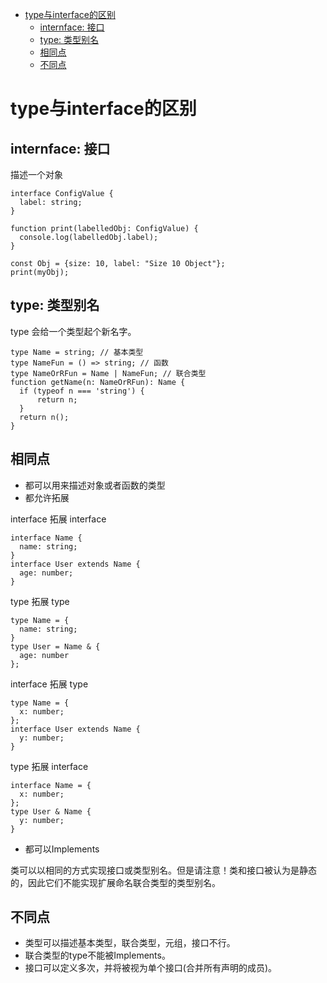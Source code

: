 - [type与interface的区别](#type与interface的区别)
  - [internface: 接口](#internface-接口)
  - [type: 类型别名](#type-类型别名)
  - [相同点](#相同点)
  - [不同点](#不同点)


# type与interface的区别
## internface: 接口
描述一个对象
```
interface ConfigValue {
  label: string;
}

function print(labelledObj: ConfigValue) {  
  console.log(labelledObj.label);
}

const Obj = {size: 10, label: "Size 10 Object"};
print(myObj);
```
## type: 类型别名
type 会给一个类型起个新名字。
```
type Name = string; // 基本类型
type NameFun = () => string; // 函数
type NameOrRFun = Name | NameFun; // 联合类型
function getName(n: NameOrRFun): Name {    
  if (typeof n === 'string') {
      return n;
  } 
  return n();
}
```
## 相同点
- 都可以用来描述对象或者函数的类型
- 都允许拓展

interface 拓展 interface
```
interface Name { 
  name: string; 
}
interface User extends Name { 
  age: number; 
}
```
type 拓展 type
```
type Name = { 
  name: string; 
}
type User = Name & { 
  age: number  
};
```
interface 拓展 type
```
type Name = { 
  x: number;
};
interface User extends Name { 
  y: number; 
}
```
 type 拓展 interface
```
interface Name = { 
  x: number;
};
type User & Name { 
  y: number; 
}
```
- 都可以Implements

类可以以相同的方式实现接口或类型别名。但是请注意！类和接口被认为是静态的，因此它们不能实现扩展命名联合类型的类型别名。

## 不同点
- 类型可以描述基本类型，联合类型，元组，接口不行。
- 联合类型的type不能被Implements。
- 接口可以定义多次，并将被视为单个接口(合并所有声明的成员)。
